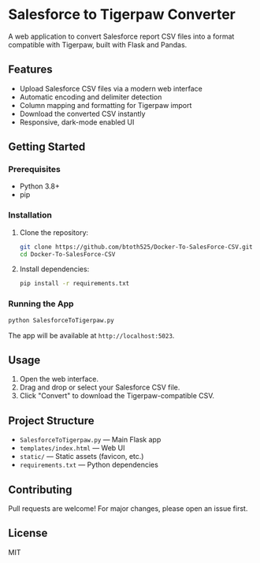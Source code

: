 # Salesforce to Tigerpaw Converter

A web application to convert Salesforce report CSV files into a format compatible with Tigerpaw, built with Flask and Pandas.

## Features

- Upload Salesforce CSV files via a modern web interface
- Automatic encoding and delimiter detection
- Column mapping and formatting for Tigerpaw import
- Download the converted CSV instantly
- Responsive, dark-mode enabled UI

## Getting Started

### Prerequisites

- Python 3.8+
- pip

### Installation

1. Clone the repository:
   ```sh
   git clone https://github.com/btoth525/Docker-To-SalesForce-CSV.git
   cd Docker-To-SalesForce-CSV
   ```

2. Install dependencies:
   ```sh
   pip install -r requirements.txt
   ```

### Running the App

```sh
python SalesforceToTigerpaw.py
```

The app will be available at `http://localhost:5023`.

## Usage

1. Open the web interface.
2. Drag and drop or select your Salesforce CSV file.
3. Click "Convert" to download the Tigerpaw-compatible CSV.

## Project Structure

- `SalesforceToTigerpaw.py` — Main Flask app
- `templates/index.html` — Web UI
- `static/` — Static assets (favicon, etc.)
- `requirements.txt` — Python dependencies

## Contributing

Pull requests are welcome! For major changes, please open an issue first.

## License

MIT
